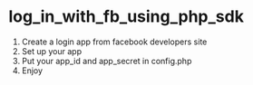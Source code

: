 # log_in_with_fb_using_php_sdk
1. Create a login app from facebook developers site
2. Set up your app
3. Put your app_id and app_secret in config.php
4. Enjoy
